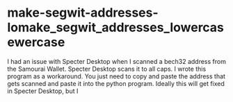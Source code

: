 # make-segwit-addresses-lomake_segwit_addresses_lowercasewercase
I had an issue with Specter Desktop when I scanned a bech32 address from the Samourai Wallet. Specter Desktop scans it to all caps. I wrote this program as a workaround. You just need to copy and paste the address that gets scanned and paste it into the python program. Ideally this will get fixed in Specter Desktop, but I
